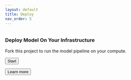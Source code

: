 ```yaml
---
layout: default
title: Deploy
nav_order: 5
---
```


<link href="https://unpkg.com/@primer/css/dist/primer.css" rel="stylesheet" />
<style>
  a.navigation-list-link {color: #7253ed}
</style>
<div class="blankslate">
  <img src="https://ghicons.github.com/assets/images/light/Actions.png" alt="" class="mb-3" />
  <h3 class="mb-1">Deploy Model On Your Infrastructure</h3>
  <p>Fork this project to run the model pipeline on your compute.</p>
  <button class="btn btn-primary my-3" type="button">Start</button>
  <p><button class="btn-link" type="button">Learn more</button></p>
</div>